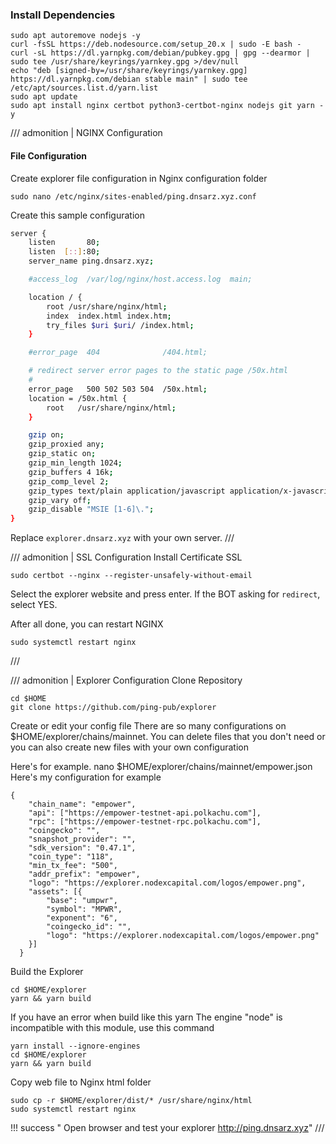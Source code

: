 ### Install Dependencies
```shell
sudo apt autoremove nodejs -y
curl -fsSL https://deb.nodesource.com/setup_20.x | sudo -E bash -
curl -sL https://dl.yarnpkg.com/debian/pubkey.gpg | gpg --dearmor | sudo tee /usr/share/keyrings/yarnkey.gpg >/dev/null
echo "deb [signed-by=/usr/share/keyrings/yarnkey.gpg] https://dl.yarnpkg.com/debian stable main" | sudo tee /etc/apt/sources.list.d/yarn.list
sudo apt update
sudo apt install nginx certbot python3-certbot-nginx nodejs git yarn -y
```

/// admonition | NGINX Configuration
#### File Configuration
Create explorer file configuration in Nginx configuration folder
```
sudo nano /etc/nginx/sites-enabled/ping.dnsarz.xyz.conf
```
Create this sample configuration
```bash
server {
    listen       80;
    listen  [::]:80;
    server_name ping.dnsarz.xyz;

    #access_log  /var/log/nginx/host.access.log  main;

    location / {
        root /usr/share/nginx/html;
        index  index.html index.htm;
        try_files $uri $uri/ /index.html;
    }

    #error_page  404              /404.html;

    # redirect server error pages to the static page /50x.html
    #
    error_page   500 502 503 504  /50x.html;
    location = /50x.html {
        root   /usr/share/nginx/html;
    }

    gzip on;
    gzip_proxied any;
    gzip_static on;
    gzip_min_length 1024;
    gzip_buffers 4 16k;
    gzip_comp_level 2;
    gzip_types text/plain application/javascript application/x-javascript text/css application/xml text/javascript application/x-httpd-php application/vnd.ms-fontobject font/ttf font/opentype font/x-woff image/svg+xml;
    gzip_vary off;
    gzip_disable "MSIE [1-6]\.";
}
```
Replace `explorer.dnsarz.xyz` with your own server.
///

/// admonition | SSL Configuration
Install Certificate SSL
```
sudo certbot --nginx --register-unsafely-without-email
```
Select the explorer website and press enter.
If the BOT asking for `redirect`, select YES.

After all done, you can restart NGINX
```
sudo systemctl restart nginx
```
///

/// admonition | Explorer Configuration
Clone Repository
```
cd $HOME
git clone https://github.com/ping-pub/explorer
```
Create or edit your config file
There are so many configurations on $HOME/explorer/chains/mainnet.
You can delete files that you don't need or you can also create new files with your own configuration

Here's for example.
nano $HOME/explorer/chains/mainnet/empower.json
Here's my configuration for example
```
{
    "chain_name": "empower",
    "api": ["https://empower-testnet-api.polkachu.com"],
    "rpc": ["https://empower-testnet-rpc.polkachu.com"],
    "coingecko": "",
    "snapshot_provider": "",
    "sdk_version": "0.47.1",
    "coin_type": "118",
    "min_tx_fee": "500",
    "addr_prefix": "empower",
    "logo": "https://explorer.nodexcapital.com/logos/empower.png",
    "assets": [{
        "base": "umpwr",
        "symbol": "MPWR",
        "exponent": "6",
        "coingecko_id": "",
        "logo": "https://explorer.nodexcapital.com/logos/empower.png"
    }]
  }
```
Build the Explorer
```
cd $HOME/explorer
yarn && yarn build
```
If you have an error when build like this yarn The engine "node" is incompatible with this module, use this command
```
yarn install --ignore-engines
cd $HOME/explorer
yarn && yarn build
```
Copy web file to Nginx html folder
```
sudo cp -r $HOME/explorer/dist/* /usr/share/nginx/html
sudo systemctl restart nginx
```
!!! success " Open browser and test your explorer  http://ping.dnsarz.xyz"
///
